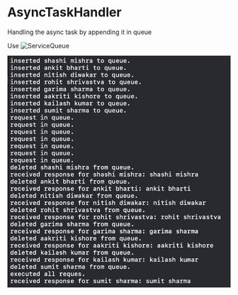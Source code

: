 # AsyncTaskHandler
Handling the async task by appending it in queue

Use ![ServiceQueue](https://github.com/ankitbharti1994/AsyncTaskHandler/blob/master/AsyncTaskHandling.playground/Sources/ServiceQueue.swift)

![Screenshot](https://github.com/ankitbharti1994/AsyncTaskHandler/blob/master/Screenshots/Screenshot%202019-08-08%20at%2012.36.43%20AM.png)
